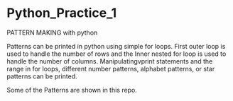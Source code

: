 # Python_Practice_1
PATTERN MAKING with python

Patterns can be printed in python using simple for loops. First outer loop is used to handle the number of rows and the Inner nested for loop is used to handle the number of columns. Manipulatingvprint statements and the range in for loops, different number patterns, alphabet patterns, or star patterns can be printed. 

Some of the Patterns are shown in this repo.        
